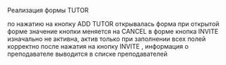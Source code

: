 Реализация формы TUTOR

по нажатию на кнопку ADD TUTOR открывалась форма
при открытой форме значение кнопки меняется на CANCEL
в форме кнопка INVITE изначально не активна, актив только при заполнении всех полей корректно
после нажатия на кнопку INVITE , информация о преподавателе выводится в списке преподавателей
